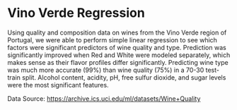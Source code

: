 # Vino Verde Regression

Using quality and composition data on wines from the Vino Verde region of Portugal, we were able to perform simple linear regression to see which factors were significant predictors of wine quality and type. Prediction was significantly improved when Red and White were modeled separately, which makes sense as their flavor profiles differ significantly. Predicting wine type was much more accurate (99%) than wine quality (75%) in a 70-30 test-train split. Alcohol content, acidity, pH, free sulfur dioxide, and sugar levels were the most significant features.



Data Source: https://archive.ics.uci.edu/ml/datasets/Wine+Quality